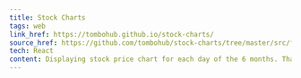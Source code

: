 ```yaml
---
title: Stock Charts
tags: web
link_href: https://tombohub.github.io/stock-charts/
source_href: https://github.com/tombohub/stock-charts/tree/master/src/frontend
tech: React
content: Displaying stock price chart for each day of the 6 months. That's a lot of data.
---
```

